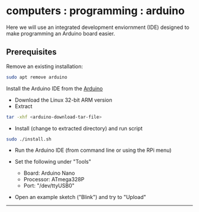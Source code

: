 # computers : programming : arduino

Here we will use an integrated development enviornment (IDE) designed to make programming an Arduino board easier.

## Prerequisites

Remove an existing installation:

```bash
sudo apt remove arduino
```

Install the Arduino IDE from the [Arduino](https://www.arduino.cc/en/Main/Software)
 - Download the Linux 32-bit ARM version
 - Extract

```bash
tar -xhf <arduino-download-tar-file>
```

- Install (change to extracted directory) and run script

```bash
sudo ./install.sh
```
- Run the Arduino IDE (from command line or using the RPi menu)

- Set the following under "Tools"
  - Board: Arduino Nano
  - Processor: ATmega328P
  - Port: "/dev/ttyUSB0"

- Open an example sketch ("Blink") and try to "Upload"

----
